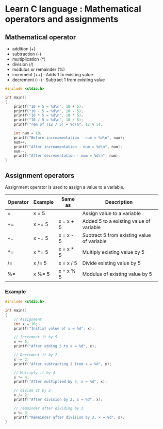 
# Learn C language : Mathematical operators and assignments
## Mathematical operator
- addition (+)
- subtraction (-)
- multiplication (*)
- division (/)
- modulus or remainder (%)
- increment (++) : Adds 1 to existing value
- decrement (--) : Subtract 1 from existing value


``` operators_ex1.c 
#include <stdio.h>

int main()
{
    printf("10 + 5 = %d\n", 10 + 5);
    printf("10 - 5 = %d\n", 10 - 5);
    printf("10 * 5 = %d\n", 10 * 5);
    printf("10 / 5 = %d\n", 10 / 5);
    printf("rem of (12 / 5) = %d\n", 12 % 5);

    int num = 10;
    printf("Before increamentation - num = %d\n", num);
    num++;
    printf("After increamentation - num = %d\n", num);
    num--;
    printf("After decrementation - num = %d\n", num);
}
```

## Assignment operators
Assignment operator is used to assign a value to a variable.

| Operator | Example | Same as | Description |
|---------|---------|-------|---|
| = | x = 5 |  | Assign value to a variable |
| += | x += 5 | x = x + 5 | Added 5 to a existing value of variable |
| -= | x -= 5 | x = x - 5 | Subtract 5 from existing value of variable |
| *= | x *= 5 | x = x * 5 | Multiply existing value by 5 |
| /= | x /= 5 | x = x / 5 | Divide existing value by 5 |
| %= | x %= 5 | x = x % 5 | Modulus of existing value by 5 |

### Example
``` c 
#include <stdio.h>

int main()
{
    // Assignment 
    int x = 10;
    printf("Initial value of x = %d", x);

    // Increment it by 5
    x += 5;
    printf("After adding 5 to x = %d", x);

    // Decrement it by 2
    x -= 2;
    printf("After subtracting 2 from x = %d", x);

    // Multiply it by 4
    x *= 4;
    printf("After multiplied by 4, x = %d", x);

    // divide it by 2
    x /= 2;
    printf("After division by 2, x = %d", x);

    // remainder after dividing by 3
    x %= 3;
    printf("Remainder after division by 3, x = %d", x);
}
```

